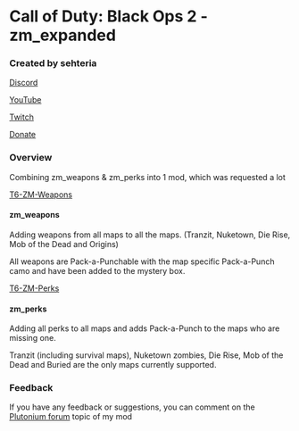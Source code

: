 # Call of Duty: Black Ops 2 - zm_expanded
### Created by sehteria

[Discord](https://discord.gg/7m4GtpEu9m)

[YouTube](https://www.youtube.com/@sehteria)

[Twitch](https://www.twitch.tv/sehteria)

[Donate](https://ko-fi.com/sehteria)

### Overview

Combining zm_weapons & zm_perks into 1 mod, which was requested a lot

[T6-ZM-Weapons](https://github.com/sehteria/T6-ZM-Weapons)
#### zm_weapons
Adding weapons from all maps to all the maps. (Tranzit, Nuketown, Die Rise, Mob of the Dead and Origins)

All weapons are Pack-a-Punchable with the map specific Pack-a-Punch camo and have been added to the mystery box.


[T6-ZM-Perks](https://github.com/sehteria/T6-ZM-Perks)
#### zm_perks
Adding all perks to all maps and adds Pack-a-Punch to the maps who are missing one.

Tranzit (including survival maps), Nuketown zombies, Die Rise, Mob of the Dead and Buried are the only maps currently supported.


### Feedback
If you have any feedback or suggestions, you can comment on the [Plutonium forum](https://forum.plutonium.pw/topic/42656/release-zm-mod-zm_expanded-combining-zm_weapons-zm_perks-into-1-mod) topic of my mod
